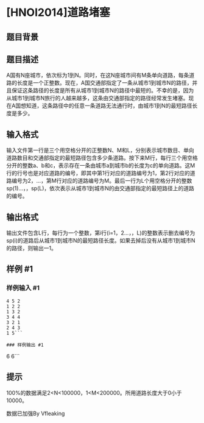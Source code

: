 # [HNOI2014]道路堵塞

## 题目背景



## 题目描述

A国有N座城市，依次标为1到N。同时，在这N座城市间有M条单向道路，每条道路的长度是一个正整数。现在，A国交通部指定了一条从城市1到城市N的路径，并且保证这条路径的长度是所有从城市1到城市N的路径中最短的。不幸的是，因为从城市1到城市N旅行的人越来越多，这条由交通部指定的路径经常发生堵塞。现在A国想知道，这条路径中的任意一条道路无法通行时，由城市1到N的最短路径长度是多少。


## 输入格式

输入文件第一行是三个用空格分开的正整数N、M和L，分别表示城市数目、单向道路数目和交通部指定的最短路径包含多少条道路。按下来M行，每行三个用空格分开的整数a、b和c，表示存在一条由城市a到城市b的长度为c的单向道路。这M行的行号也是对应道路的编号，即其中第1行对应的道路编号为1，第2行对应的道路编号为2，...，第M行对应的道路编号为M。最后一行为L个用空格分开的整数sp(1)...，，sp(L)，依次表示从城市1到城市N的由交通部指定的最短路径上的道路的编号。


## 输出格式

输出文件包含L行，每行为一个整数，第i行(i=1，2...，，L)的整数表示删去编号为sp(i)的道路后从城市1到城市N的最短路径长度。如果去掉后没有从城市1到城市N的路径，则输出一1。


## 样例 #1

### 样例输入 #1
```
4 5 2
1 2 2
1 3 2
3 4 4
3 2 1
2 4 3
1 5```

### 样例输出 #1

```
6
6```

## 提示

100%的数据满足2<N<100000，1<M<200000。所用道路长度大于0小于10000。

数据已加强By Vfleaking


